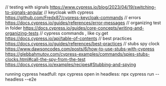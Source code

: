 // testing with signals
https://www.cypress.io/blog/2023/04/19/switching-to-signals-angular
// keycloak with cypress
https://github.com/Fredx87/cypress-keycloak-commands
// errors
https://docs.cypress.io/guides/references/error-messages
// organizing test in folder
https://docs.cypress.io/guides/core-concepts/writing-and-organizing-tests
// cypress commands , like cy.get
https://docs.cypress.io/api/table-of-contents
// best practices
https://docs.cypress.io/guides/references/best-practices
// stubs spy clock
https://www.dawsoncodes.com/posts/6/how-to-use-stubs-with-cypress
https://glebbahmutov.com/cypress-examples/commands/spies-stubs-clocks.html#call-the-spy-from-the-test
https://docs.cypress.io/examples/recipes#Stubbing-and-spying

running cypress headfull: npx cypress open
in headless: npx cypress run --headless --e2e


